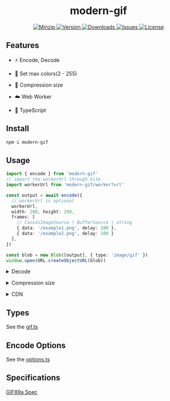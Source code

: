 <h1 align="center">modern-gif</h1>

<p align="center">
  <a href="https://unpkg.com/modern-gif">
    <img src="https://img.shields.io/bundlephobia/minzip/modern-gif" alt="Minzip">
  </a>
  <a href="https://www.npmjs.com/package/modern-gif">
    <img src="https://img.shields.io/npm/v/modern-gif.svg" alt="Version">
  </a>
  <a href="https://www.npmjs.com/package/modern-gif">
    <img src="https://img.shields.io/npm/dm/modern-gif" alt="Downloads">
  </a>
  <a href="https://github.com/qq15725/modern-gif/issues">
    <img src="https://img.shields.io/github/issues/qq15725/modern-gif" alt="Issues">
  </a>
  <a href="https://github.com/qq15725/modern-gif/blob/main/LICENSE">
    <img src="https://img.shields.io/npm/l/modern-gif.svg" alt="License">
  </a>
</p>

## Features

- ⚡️ Encode, Decode

- 🎨 Set max colors(2 - 255)

- 🦄️ Compression size

- ☁️️ Web Worker

- 🦾 TypeScript

## Install

```sh
npm i modern-gif
```

## Usage

```ts
import { encode } from 'modern-gif'
// import the workerUrl through Vite
import workerUrl from 'modern-gif/worker?url'

const output = await encode({
  // workerUrl is optional
  workerUrl,
  width: 200, height: 200,
  frames: [
    // CanvasImageSource | BufferSource | string
    { data: '/example1.png', delay: 100 },
    { data: '/example2.png', delay: 100 }
  ],
})

const blob = new Blob([output], { type: 'image/gif' })
window.open(URL.createObjectURL(blob))
```

<details>
<summary>Decode</summary><br>

```ts
import { decode, decodeFrames } from 'modern-gif'
import workerUrl from 'modern-gif/worker?url'

const buffer = await window.fetch('/test.gif')
  .then(res => res.arrayBuffer())

// GIF file format data without image data
const gif = decode(buffer)
console.log(gif)

// Image data for all frames (workerUrl is optional)
const frames = await decodeFrames(buffer, { workerUrl })
frames.forEach(frame => {
  const canvas = document.createElement('canvas')
  canvas.width = frame.width
  canvas.height = frame.height
  canvas.getContext('2d').putImageData(
    new ImageData(frame.data, frame.width, frame.height),
    0, 0,
  )
  document.body.append(canvas)
})
```

<br></details>

<details>
<summary>Compression size</summary><br>

It is easy to compress a gif by encoding and decoding

```ts
import { decode, decodeFrames, encode } from 'modern-gif'
// import the workerUrl through Vite
import workerUrl from 'modern-gif/worker?url'

const buffer = await window.fetch('/test.gif')
  .then(res => res.arrayBuffer())

const gif = decode(buffer)
// workerUrl is optional
const frames = await decodeFrames(buffer, { workerUrl })
const output = await encode({
  // workerUrl is optional
  workerUrl,
  width: gif.width, height: gif.height,
  frames,
  // lossy compression 2 - 255
  maxColors: 255,
})

const blob = new Blob([output], { type: 'image/gif' })
window.open(URL.createObjectURL(blob))
```

<br></details>

<details>
<summary>CDN</summary><br>

```html
<script src="https://unpkg.com/modern-gif"></script>
<script>
  modernGif.encode({
    width: 200, height: 200,
    frames: [
      // CanvasImageSource | BufferSource | string
      { data: '/example1.png', delay: 100 },
      { data: '/example2.png', delay: 100 }
    ],
  }).then(output => {
    const blob = new Blob([output], { type: 'image/gif' })
    const link = document.createElement('a')
    link.download = 'screenshot.png'
    link.href = URL.createObjectURL(blob)
    link.click()
  })
</script>
```

<br></details>

## Types

See the [gif.ts](src/gif.ts)

## Encode Options

See the [options.ts](src/options.ts)

## Specifications

[GIF89a Spec](https://www.w3.org/Graphics/GIF/spec-gif89a.txt)
